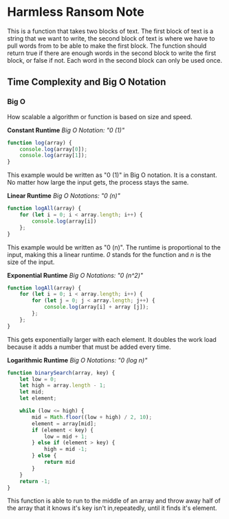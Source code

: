 # Harmless Ransom Note

This is a function that takes two blocks of text. The first block of text is a string that we want to write, the second block of text is where we have to pull words from to be able to make the first block. The function should return true if there are enough words in the second block to write the first block, or false if not. Each word in the second block can only be used once.

## Time Complexity and Big O Notation

### Big O

How scalable a algorithm or function is based on size and speed.

**Constant Runtime**
_Big O Notation: "0 (1)"_

``` js
function log(array) {
    console.log(array[0]);
    console.log(array[1]);
}
```

This example would be written as "0 (1)" in Big O notation. It is a constant. No matter how large the input gets, the process stays the same. 

**Linear Runtime**
_Big O Notations: "0 (n)"_

``` js
function logAll(array) {
    for (let i = 0; i < array.length; i++) {
        console.log(array[i])
    };
}
```

This example would be written as "0 (n)". The runtime is proportional to the input, making this a linear runtime. *0* stands for the function and *n* is the size of the input.


**Exponential Runtime**
_Big O Notations: "0 (n^2)"_

``` js
function logAll(array) {
    for (let i = 0; i < array.length; i++) {
        for (let j = 0; j < array.length; j++) {
            console.log(array[i] + array [j]);
        };
    };
}
```

This gets exponentially larger with each element. It doubles the work load because it adds a number that must be added every time.

**Logarithmic Runtime**
_Big O Notations: "0 (log n)"_

``` js
function binarySearch(array, key) {
    let low = 0;
    let high = array.length - 1;
    let mid;
    let element;

    while (low <= high) {
        mid = Math.floor((low + high) / 2, 10);
        element = array[mid];
        if (element < key) {
            low = mid + 1;
        } else if (element > key) {
            high = mid -1;
        } else {
            return mid
        }
    }
    return -1;
}
```

This function is able to run to the middle of an array and throw away half of the array that it knows it's key isn't in,repeatedly, until it finds it's element.